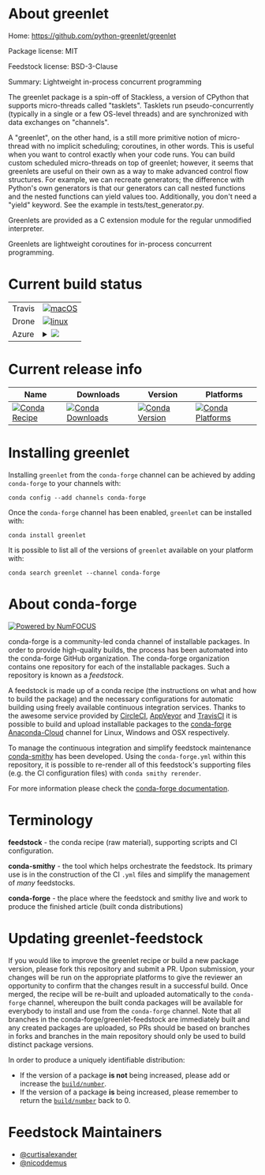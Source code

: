 About greenlet
==============

Home: https://github.com/python-greenlet/greenlet

Package license: MIT

Feedstock license: BSD-3-Clause

Summary: Lightweight in-process concurrent programming

The greenlet package is a spin-off of Stackless, a version of CPython that
supports micro-threads called "tasklets". Tasklets run pseudo-concurrently
(typically in a single or a few OS-level threads) and are synchronized with
data exchanges on "channels".

A "greenlet", on the other hand, is a still more primitive notion of
micro-thread with no implicit scheduling; coroutines, in other words. This
is useful when you want to control exactly when your code runs. You can
build custom scheduled micro-threads on top of greenlet; however, it seems
that greenlets are useful on their own as a way to make advanced control
flow structures. For example, we can recreate generators; the difference
with Python's own generators is that our generators can call nested
functions and the nested functions can yield values too. Additionally,
you don't need a "yield" keyword. See the example in
tests/test_generator.py.

Greenlets are provided as a C extension module for the regular unmodified
interpreter.

Greenlets are lightweight coroutines for in-process concurrent programming.


Current build status
====================


<table><tr>
    <td>Travis</td>
    <td>
      <a href="https://travis-ci.com/conda-forge/greenlet-feedstock">
        <img alt="macOS" src="https://img.shields.io/travis/com/conda-forge/greenlet-feedstock/master.svg?label=macOS">
      </a>
    </td>
  </tr><tr>
    <td>Drone</td>
    <td>
      <a href="https://cloud.drone.io/conda-forge/greenlet-feedstock">
        <img alt="linux" src="https://img.shields.io/drone/build/conda-forge/greenlet-feedstock/master.svg?label=Linux">
      </a>
    </td>
  </tr>
    
  <tr>
    <td>Azure</td>
    <td>
      <details>
        <summary>
          <a href="https://dev.azure.com/conda-forge/feedstock-builds/_build/latest?definitionId=2964&branchName=master">
            <img src="https://dev.azure.com/conda-forge/feedstock-builds/_apis/build/status/greenlet-feedstock?branchName=master">
          </a>
        </summary>
        <table>
          <thead><tr><th>Variant</th><th>Status</th></tr></thead>
          <tbody><tr>
              <td>linux_64_python3.6.____73_pypy</td>
              <td>
                <a href="https://dev.azure.com/conda-forge/feedstock-builds/_build/latest?definitionId=2964&branchName=master">
                  <img src="https://dev.azure.com/conda-forge/feedstock-builds/_apis/build/status/greenlet-feedstock?branchName=master&jobName=linux&configuration=linux_64_python3.6.____73_pypy" alt="variant">
                </a>
              </td>
            </tr><tr>
              <td>linux_64_python3.6.____cpython</td>
              <td>
                <a href="https://dev.azure.com/conda-forge/feedstock-builds/_build/latest?definitionId=2964&branchName=master">
                  <img src="https://dev.azure.com/conda-forge/feedstock-builds/_apis/build/status/greenlet-feedstock?branchName=master&jobName=linux&configuration=linux_64_python3.6.____cpython" alt="variant">
                </a>
              </td>
            </tr><tr>
              <td>linux_64_python3.7.____cpython</td>
              <td>
                <a href="https://dev.azure.com/conda-forge/feedstock-builds/_build/latest?definitionId=2964&branchName=master">
                  <img src="https://dev.azure.com/conda-forge/feedstock-builds/_apis/build/status/greenlet-feedstock?branchName=master&jobName=linux&configuration=linux_64_python3.7.____cpython" alt="variant">
                </a>
              </td>
            </tr><tr>
              <td>linux_64_python3.8.____cpython</td>
              <td>
                <a href="https://dev.azure.com/conda-forge/feedstock-builds/_build/latest?definitionId=2964&branchName=master">
                  <img src="https://dev.azure.com/conda-forge/feedstock-builds/_apis/build/status/greenlet-feedstock?branchName=master&jobName=linux&configuration=linux_64_python3.8.____cpython" alt="variant">
                </a>
              </td>
            </tr><tr>
              <td>linux_aarch64_python3.6.____73_pypy</td>
              <td>
                <a href="https://dev.azure.com/conda-forge/feedstock-builds/_build/latest?definitionId=2964&branchName=master">
                  <img src="https://dev.azure.com/conda-forge/feedstock-builds/_apis/build/status/greenlet-feedstock?branchName=master&jobName=linux&configuration=linux_aarch64_python3.6.____73_pypy" alt="variant">
                </a>
              </td>
            </tr><tr>
              <td>linux_aarch64_python3.6.____cpython</td>
              <td>
                <a href="https://dev.azure.com/conda-forge/feedstock-builds/_build/latest?definitionId=2964&branchName=master">
                  <img src="https://dev.azure.com/conda-forge/feedstock-builds/_apis/build/status/greenlet-feedstock?branchName=master&jobName=linux&configuration=linux_aarch64_python3.6.____cpython" alt="variant">
                </a>
              </td>
            </tr><tr>
              <td>linux_aarch64_python3.7.____cpython</td>
              <td>
                <a href="https://dev.azure.com/conda-forge/feedstock-builds/_build/latest?definitionId=2964&branchName=master">
                  <img src="https://dev.azure.com/conda-forge/feedstock-builds/_apis/build/status/greenlet-feedstock?branchName=master&jobName=linux&configuration=linux_aarch64_python3.7.____cpython" alt="variant">
                </a>
              </td>
            </tr><tr>
              <td>linux_aarch64_python3.8.____cpython</td>
              <td>
                <a href="https://dev.azure.com/conda-forge/feedstock-builds/_build/latest?definitionId=2964&branchName=master">
                  <img src="https://dev.azure.com/conda-forge/feedstock-builds/_apis/build/status/greenlet-feedstock?branchName=master&jobName=linux&configuration=linux_aarch64_python3.8.____cpython" alt="variant">
                </a>
              </td>
            </tr><tr>
              <td>linux_ppc64le_python3.6.____73_pypy</td>
              <td>
                <a href="https://dev.azure.com/conda-forge/feedstock-builds/_build/latest?definitionId=2964&branchName=master">
                  <img src="https://dev.azure.com/conda-forge/feedstock-builds/_apis/build/status/greenlet-feedstock?branchName=master&jobName=linux&configuration=linux_ppc64le_python3.6.____73_pypy" alt="variant">
                </a>
              </td>
            </tr><tr>
              <td>linux_ppc64le_python3.6.____cpython</td>
              <td>
                <a href="https://dev.azure.com/conda-forge/feedstock-builds/_build/latest?definitionId=2964&branchName=master">
                  <img src="https://dev.azure.com/conda-forge/feedstock-builds/_apis/build/status/greenlet-feedstock?branchName=master&jobName=linux&configuration=linux_ppc64le_python3.6.____cpython" alt="variant">
                </a>
              </td>
            </tr><tr>
              <td>linux_ppc64le_python3.7.____cpython</td>
              <td>
                <a href="https://dev.azure.com/conda-forge/feedstock-builds/_build/latest?definitionId=2964&branchName=master">
                  <img src="https://dev.azure.com/conda-forge/feedstock-builds/_apis/build/status/greenlet-feedstock?branchName=master&jobName=linux&configuration=linux_ppc64le_python3.7.____cpython" alt="variant">
                </a>
              </td>
            </tr><tr>
              <td>linux_ppc64le_python3.8.____cpython</td>
              <td>
                <a href="https://dev.azure.com/conda-forge/feedstock-builds/_build/latest?definitionId=2964&branchName=master">
                  <img src="https://dev.azure.com/conda-forge/feedstock-builds/_apis/build/status/greenlet-feedstock?branchName=master&jobName=linux&configuration=linux_ppc64le_python3.8.____cpython" alt="variant">
                </a>
              </td>
            </tr><tr>
              <td>osx_64_python3.6.____73_pypy</td>
              <td>
                <a href="https://dev.azure.com/conda-forge/feedstock-builds/_build/latest?definitionId=2964&branchName=master">
                  <img src="https://dev.azure.com/conda-forge/feedstock-builds/_apis/build/status/greenlet-feedstock?branchName=master&jobName=osx&configuration=osx_64_python3.6.____73_pypy" alt="variant">
                </a>
              </td>
            </tr><tr>
              <td>osx_64_python3.6.____cpython</td>
              <td>
                <a href="https://dev.azure.com/conda-forge/feedstock-builds/_build/latest?definitionId=2964&branchName=master">
                  <img src="https://dev.azure.com/conda-forge/feedstock-builds/_apis/build/status/greenlet-feedstock?branchName=master&jobName=osx&configuration=osx_64_python3.6.____cpython" alt="variant">
                </a>
              </td>
            </tr><tr>
              <td>osx_64_python3.7.____cpython</td>
              <td>
                <a href="https://dev.azure.com/conda-forge/feedstock-builds/_build/latest?definitionId=2964&branchName=master">
                  <img src="https://dev.azure.com/conda-forge/feedstock-builds/_apis/build/status/greenlet-feedstock?branchName=master&jobName=osx&configuration=osx_64_python3.7.____cpython" alt="variant">
                </a>
              </td>
            </tr><tr>
              <td>osx_64_python3.8.____cpython</td>
              <td>
                <a href="https://dev.azure.com/conda-forge/feedstock-builds/_build/latest?definitionId=2964&branchName=master">
                  <img src="https://dev.azure.com/conda-forge/feedstock-builds/_apis/build/status/greenlet-feedstock?branchName=master&jobName=osx&configuration=osx_64_python3.8.____cpython" alt="variant">
                </a>
              </td>
            </tr><tr>
              <td>win_64_python3.6.____cpython</td>
              <td>
                <a href="https://dev.azure.com/conda-forge/feedstock-builds/_build/latest?definitionId=2964&branchName=master">
                  <img src="https://dev.azure.com/conda-forge/feedstock-builds/_apis/build/status/greenlet-feedstock?branchName=master&jobName=win&configuration=win_64_python3.6.____cpython" alt="variant">
                </a>
              </td>
            </tr><tr>
              <td>win_64_python3.7.____cpython</td>
              <td>
                <a href="https://dev.azure.com/conda-forge/feedstock-builds/_build/latest?definitionId=2964&branchName=master">
                  <img src="https://dev.azure.com/conda-forge/feedstock-builds/_apis/build/status/greenlet-feedstock?branchName=master&jobName=win&configuration=win_64_python3.7.____cpython" alt="variant">
                </a>
              </td>
            </tr><tr>
              <td>win_64_python3.8.____cpython</td>
              <td>
                <a href="https://dev.azure.com/conda-forge/feedstock-builds/_build/latest?definitionId=2964&branchName=master">
                  <img src="https://dev.azure.com/conda-forge/feedstock-builds/_apis/build/status/greenlet-feedstock?branchName=master&jobName=win&configuration=win_64_python3.8.____cpython" alt="variant">
                </a>
              </td>
            </tr>
          </tbody>
        </table>
      </details>
    </td>
  </tr>
</table>

Current release info
====================

| Name | Downloads | Version | Platforms |
| --- | --- | --- | --- |
| [![Conda Recipe](https://img.shields.io/badge/recipe-greenlet-green.svg)](https://anaconda.org/conda-forge/greenlet) | [![Conda Downloads](https://img.shields.io/conda/dn/conda-forge/greenlet.svg)](https://anaconda.org/conda-forge/greenlet) | [![Conda Version](https://img.shields.io/conda/vn/conda-forge/greenlet.svg)](https://anaconda.org/conda-forge/greenlet) | [![Conda Platforms](https://img.shields.io/conda/pn/conda-forge/greenlet.svg)](https://anaconda.org/conda-forge/greenlet) |

Installing greenlet
===================

Installing `greenlet` from the `conda-forge` channel can be achieved by adding `conda-forge` to your channels with:

```
conda config --add channels conda-forge
```

Once the `conda-forge` channel has been enabled, `greenlet` can be installed with:

```
conda install greenlet
```

It is possible to list all of the versions of `greenlet` available on your platform with:

```
conda search greenlet --channel conda-forge
```


About conda-forge
=================

[![Powered by NumFOCUS](https://img.shields.io/badge/powered%20by-NumFOCUS-orange.svg?style=flat&colorA=E1523D&colorB=007D8A)](http://numfocus.org)

conda-forge is a community-led conda channel of installable packages.
In order to provide high-quality builds, the process has been automated into the
conda-forge GitHub organization. The conda-forge organization contains one repository
for each of the installable packages. Such a repository is known as a *feedstock*.

A feedstock is made up of a conda recipe (the instructions on what and how to build
the package) and the necessary configurations for automatic building using freely
available continuous integration services. Thanks to the awesome service provided by
[CircleCI](https://circleci.com/), [AppVeyor](https://www.appveyor.com/)
and [TravisCI](https://travis-ci.com/) it is possible to build and upload installable
packages to the [conda-forge](https://anaconda.org/conda-forge)
[Anaconda-Cloud](https://anaconda.org/) channel for Linux, Windows and OSX respectively.

To manage the continuous integration and simplify feedstock maintenance
[conda-smithy](https://github.com/conda-forge/conda-smithy) has been developed.
Using the ``conda-forge.yml`` within this repository, it is possible to re-render all of
this feedstock's supporting files (e.g. the CI configuration files) with ``conda smithy rerender``.

For more information please check the [conda-forge documentation](https://conda-forge.org/docs/).

Terminology
===========

**feedstock** - the conda recipe (raw material), supporting scripts and CI configuration.

**conda-smithy** - the tool which helps orchestrate the feedstock.
                   Its primary use is in the construction of the CI ``.yml`` files
                   and simplify the management of *many* feedstocks.

**conda-forge** - the place where the feedstock and smithy live and work to
                  produce the finished article (built conda distributions)


Updating greenlet-feedstock
===========================

If you would like to improve the greenlet recipe or build a new
package version, please fork this repository and submit a PR. Upon submission,
your changes will be run on the appropriate platforms to give the reviewer an
opportunity to confirm that the changes result in a successful build. Once
merged, the recipe will be re-built and uploaded automatically to the
`conda-forge` channel, whereupon the built conda packages will be available for
everybody to install and use from the `conda-forge` channel.
Note that all branches in the conda-forge/greenlet-feedstock are
immediately built and any created packages are uploaded, so PRs should be based
on branches in forks and branches in the main repository should only be used to
build distinct package versions.

In order to produce a uniquely identifiable distribution:
 * If the version of a package **is not** being increased, please add or increase
   the [``build/number``](https://conda.io/docs/user-guide/tasks/build-packages/define-metadata.html#build-number-and-string).
 * If the version of a package **is** being increased, please remember to return
   the [``build/number``](https://conda.io/docs/user-guide/tasks/build-packages/define-metadata.html#build-number-and-string)
   back to 0.

Feedstock Maintainers
=====================

* [@curtisalexander](https://github.com/curtisalexander/)
* [@nicoddemus](https://github.com/nicoddemus/)

